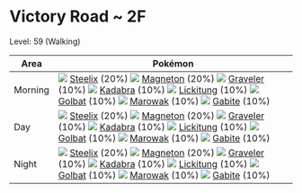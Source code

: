 # Victory Road ~ 2F
Level: 59 (Walking)

Area       | Pokémon
---        | ---
Morning    | ![][208]  [Steelix] (20%) ![][082]  [Magneton] (20%) ![][075]  [Graveler] (10%)  ![][064]  [Kadabra] (10%) ![][108]  [Lickitung] (10%) ![][042]  [Golbat] (10%)  ![][105]  [Marowak] (10%) ![][444]  [Gabite] (10%)
Day        | ![][208]  [Steelix] (20%) ![][082]  [Magneton] (20%) ![][075]  [Graveler] (10%)  ![][064]  [Kadabra] (10%) ![][108]  [Lickitung] (10%) ![][042]  [Golbat] (10%)  ![][105]  [Marowak] (10%) ![][444]  [Gabite] (10%)
Night      | ![][208]  [Steelix] (20%) ![][082]  [Magneton] (20%) ![][075]  [Graveler] (10%)  ![][064]  [Kadabra] (10%) ![][108]  [Lickitung] (10%) ![][042]  [Golbat] (10%)  ![][105]  [Marowak] (10%) ![][444]  [Gabite] (10%)


[Golbat]: /pokemon_changes/042/
[Kadabra]: /pokemon_changes/064/
[Graveler]: /pokemon_changes/075/
[Magneton]: /pokemon_changes/082/
[Marowak]: /pokemon_changes/105/
[Lickitung]: /pokemon_changes/108/
[Steelix]: /pokemon_changes/208/
[Gabite]: /pokemon_changes/444/
[042]: /img/pokemon/042.png
[064]: /img/pokemon/064.png
[075]: /img/pokemon/075.png
[082]: /img/pokemon/082.png
[105]: /img/pokemon/105.png
[108]: /img/pokemon/108.png
[208]: /img/pokemon/208.png
[444]: /img/pokemon/444.png
